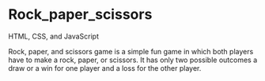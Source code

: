 # Rock_paper_scissors

HTML, CSS, and JavaScript

Rock, paper, and scissors game is a simple fun game in which both players have to make a rock, paper, or scissors. It has only two possible outcomes a draw or a win for one player and a loss for the other player.
